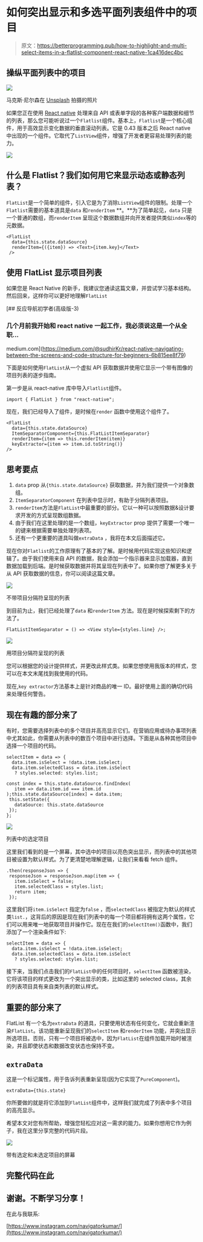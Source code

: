 # 如何突出显示和多选平面列表组件中的项目

> 原文：<https://betterprogramming.pub/how-to-highlight-and-multi-select-items-in-a-flatlist-component-react-native-1ca416dec4bc>

## 操纵平面列表中的项目

![](img/7dbdd86c7cadf6767c6c234d48424eae.png)

马克斯·尼尔森在 [Unsplash](https://unsplash.com/photos/taiuG8CPKAQ) 拍摄的照片

如果您正在使用 [React native](http://www.reactnative.com/) 处理来自 API 或表单字段的各种客户端数据和细节的列表，那么您可能听说过一个`Flatlist`组件。基本上，`Flatlist`是一个核心组件，用于高效显示变化数据的垂直滚动列表。它是 0.43 版本之后 React native 中出现的一个组件。它取代了`ListView`组件，增强了开发者更容易处理列表的能力。

![](img/bf81bc95c2d7eae5972dba16c2e46c49.png)

## 什么是 Flatlist？我们如何用它来显示动态或静态列表？

`FlatList`是一个简单的组件，引入它是为了消除`ListView`组件的限制。处理一个`Flatlist`需要的基本道具是`data` 和`renderItem` **。**为了简单起见，`data` 只是一个普通的数组，而`renderItem` 呈现这个数据数组并向开发者提供类似`index`等的元数据。

```
<FlatList   
  data={this.state.dataSource}
  renderItem={({item}) => <Text>{item.key}</Text>
 />
```

## 使用 FlatList 显示项目列表

如果您是 React Native 的新手，我建议您通读这篇文章，并尝试学习基本结构。然后回来，这样你可以更好地理解`FlatList`

[](https://medium.com/@sudhirKr/react-native-navigating-between-the-screens-and-code-structure-for-beginners-6b815ee8f79) [## 反应导航初学者(高级版-3)

### 几个月前我开始和 react native 一起工作，我必须说这是一个从全职…

medium.com](https://medium.com/@sudhirKr/react-native-navigating-between-the-screens-and-code-structure-for-beginners-6b815ee8f79) 

下面是如何使用`FlatList`从一个虚拟 API 获取数据并使用它显示一个带有图像的项目列表的逐步指南。

第一步是从 react-native 库中导入`Flatlist`组件。

```
import { FlatList } from "react-native";
```

现在，我们已经导入了组件，是时候在`render` 函数中使用这个组件了。

```
<FlatList 
  data={this.state.dataSource}
  ItemSeparatorComponent={this.FlatListItemSeparator}
  renderItem={item => this.renderItem(item)} 
  keyExtractor={item => item.id.toString()}
/>
```

## 思考要点

1.  `data` prop 从`{this.state.dataSource}` 获取数据，并为我们提供一个对象数组。
2.  `ItemSeparatorComponent` 在列表中显示时，有助于分隔列表项目。
3.  `renderItem`方法是`FlatList`中最重要的部分。它以一种可以按照数据&设计要求开发的方式呈现数组数据。
4.  由于我们在这里处理的是一个数组，`keyExtractor` prop 提供了需要一个唯一的键来根据需要单独处理列表项。
5.  还有一个更重要的道具叫做`extraData` ，我将在本文后面描述它。

现在你对`Flatlist`的工作原理有了基本的了解。是时候用代码实现这些知识和逻辑了。由于我们使用来自 API 的数据，我会添加一个指示器来显示加载器，直到数据加载到后端。是时候获取数据并将其呈现在列表中了。如果你想了解更多关于从 API 获取数据的信息，你可以阅读这篇文章。

![](img/992c7faaf037ee18ec81cf713d4ac6de.png)

不带项目分隔符呈现的列表

到目前为止，我们已经处理了`data` 和`renderItem` 方法。现在是时候探索剩下的方法了。

```
FlatListItemSeparator = () => <View style={styles.line} />;
```

![](img/1377c78da79ae2765cdad3af4753af31.png)

用项目分隔符呈现的列表

您可以根据您的设计提供样式，并更改此样式类。如果您想使用我版本的样式，您可以在本文末尾找到我使用的代码。

现在,`key extractor`方法基本上是针对商品的唯一 ID。最好使用上面的确切代码来处理任何警告。

## 现在有趣的部分来了

有时，您需要选择列表中的多个项目并高亮显示它们。在营销应用或待办事项列表中尤其如此，你需要从列表中的数百个项目中进行选择。下面是从各种其他项目中选择一个项目的代码。

```
selectItem = data => {
  data.item.isSelect = !data.item.isSelect;
  data.item.selectedClass = data.item.isSelect
   ? styles.selected: styles.list;

const index = this.state.dataSource.findIndex(
   item => data.item.id === item.id
);this.state.dataSource[index] = data.item;
 this.setState({
   dataSource: this.state.dataSource
 });
};
```

![](img/145a2ed11dfabfe492d796ff671233ec.png)

列表中的选定项目

这里我们看到的是一个屏幕，其中选中的项目以亮色突出显示，而列表中的其他项目被设置为默认样式。为了更清楚地理解逻辑，让我们来看看 fetch 组件。

```
.then(responseJson => {
 responseJson = responseJson.map(item => {
   item.isSelect = false;
   item.selectedClass = styles.list;
   return item;
 });
```

这里我们将`item.isSelect` 指定为`false` ，而`selectedClass` 被指定为默认的样式类`list.`，这背后的原因是现在我们列表中的每一个项目都将拥有这两个属性，它们可以用来唯一地获取项目并操作它。现在在我们的`selectItem()`函数中，我们添加了一个渲染条件如下:

```
selectItem = data => {
  data.item.isSelect = !data.item.isSelect;
  data.item.selectedClass = data.item.isSelect
   ? styles.selected: styles.list;
```

接下来，当我们点击我们的`FlatList`中的任何项目时，`selectItem` 函数被渲染，它将该项目的样式更改为一个突出显示的类，比如这里的 selected class，其余的列表项目具有来自类列表的默认样式。

## 重要的部分来了

FlatList 有一个名为`extraData` 的道具，只要使用状态有任何变化，它就会重新渲染`FlatList`。该功能重新呈现我们的`selectItem` 和`renderItem` 功能，并突出显示所选项目。否则，只有一个项目将被选中，因为`FlatList`在组件加载开始时被渲染，并且即使状态和数据改变状态也保持不变。

## `extraData`

这是一个标记属性，用于告诉列表重新呈现(因为它实现了`PureComponent`)。

```
extraData={this.state}
```

你所要做的就是将它添加到`FlatList`组件中，这样我们就完成了列表中多个项目的高亮显示。

希望本文对您有所帮助，增强您轻松应对这一需求的能力。如果你想用它作为例子，我在这里分享完整的代码片段。

![](img/d7f67561dc5b82b7388bab277e4531ea.png)

带有选定和未选定项目的屏幕

## **完整代码在此**

## **谢谢。不断学习分享！**

在此与我联系:

[https://www.instagram.com/navigatorkumar/](https://www.instagram.com/navigatorkumar/)